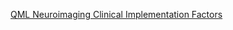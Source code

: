[QML Neuroimaging Clinical Implementation Factors](https://www.chemicalqdevice.com/qml-neuroimaging-clinical-implementation-factors)

